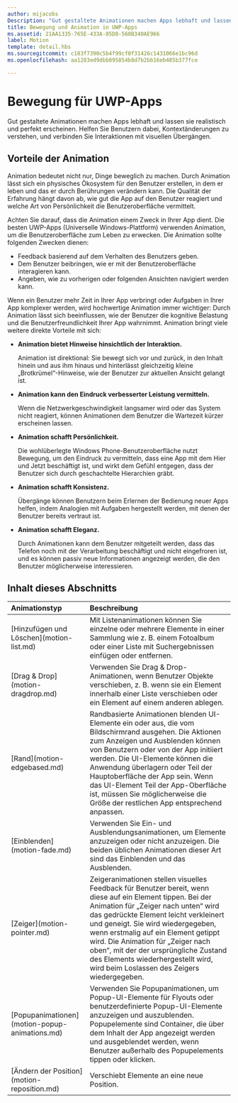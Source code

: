 ```yaml
---
author: mijacobs
Description: "Gut gestaltete Animationen machen Apps lebhaft und lassen sie realistisch und perfekt erscheinen. Helfen Sie Benutzern dabei, Kontextänderungen zu verstehen, und verbinden Sie Interaktionen mit visuellen Übergängen."
title: Bewegung und Animation in UWP-Apps
ms.assetid: 21AA1335-765E-433A-85D8-560B340AE966
label: Motion
template: detail.hbs
ms.sourcegitcommit: c183f7390c5b4f99cf0f31426c1431066e1bc96d
ms.openlocfilehash: aa1283ed9dbb895854b8d7b2bb16eb485b377fce

---
```


# Bewegung für UWP-Apps

Gut gestaltete Animationen machen Apps lebhaft und lassen sie realistisch und perfekt erscheinen. Helfen Sie Benutzern dabei, Kontextänderungen zu verstehen, und verbinden Sie Interaktionen mit visuellen Übergängen.

## <span id="Benefits_of_animation"></span><span id="benefits_of_animation"></span><span id="BENEFITS_OF_ANIMATION"></span>Vorteile der Animation


Animation bedeutet nicht nur, Dinge beweglich zu machen. Durch Animation lässt sich ein physisches Ökosystem für den Benutzer erstellen, in dem er leben und das er durch Berührungen verändern kann. Die Qualität der Erfahrung hängt davon ab, wie gut die App auf den Benutzer reagiert und welche Art von Persönlichkeit die Benutzeroberfläche vermittelt.

Achten Sie darauf, dass die Animation einem Zweck in Ihrer App dient. Die besten UWP-Apps (Universelle Windows-Plattform) verwenden Animation, um die Benutzeroberfläche zum Leben zu erwecken. Die Animation sollte folgenden Zwecken dienen:

-   Feedback basierend auf dem Verhalten des Benutzers geben.
-   Dem Benutzer beibringen, wie er mit der Benutzeroberfläche interagieren kann.
-   Angeben, wie zu vorherigen oder folgenden Ansichten navigiert werden kann.

Wenn ein Benutzer mehr Zeit in Ihrer App verbringt oder Aufgaben in Ihrer App komplexer werden, wird hochwertige Animation immer wichtiger: Durch Animation lässt sich beeinflussen, wie der Benutzer die kognitive Belastung und die Benutzerfreundlichkeit Ihrer App wahrnimmt. Animation bringt viele weitere direkte Vorteile mit sich:

-   **Animation bietet Hinweise hinsichtlich der Interaktion.**

    Animation ist direktional: Sie bewegt sich vor und zurück, in den Inhalt hinein und aus ihm hinaus und hinterlässt gleichzeitig kleine „Brotkrümel“-Hinweise, wie der Benutzer zur aktuellen Ansicht gelangt ist.

-   **Animation kann den Eindruck verbesserter Leistung vermitteln.**

    Wenn die Netzwerkgeschwindigkeit langsamer wird oder das System nicht reagiert, können Animationen dem Benutzer die Wartezeit kürzer erscheinen lassen.

-   **Animation schafft Persönlichkeit.**

    Die wohlüberlegte Windows Phone-Benutzeroberfläche nutzt Bewegung, um den Eindruck zu vermitteln, dass eine App mit dem Hier und Jetzt beschäftigt ist, und wirkt dem Gefühl entgegen, dass der Benutzer sich durch geschachtelte Hierarchien gräbt.

-   **Animation schafft Konsistenz.**

    Übergänge können Benutzern beim Erlernen der Bedienung neuer Apps helfen, indem Analogien mit Aufgaben hergestellt werden, mit denen der Benutzer bereits vertraut ist.

-   **Animation schafft Eleganz.**

    Durch Animationen kann dem Benutzer mitgeteilt werden, dass das Telefon noch mit der Verarbeitung beschäftigt und nicht eingefroren ist, und es können passiv neue Informationen angezeigt werden, die den Benutzer möglicherweise interessieren.

## Inhalt dieses Abschnitts
<table>
<thead>
<tr class="header">
<th align="left">Animationstyp</th>
<th align="left">Beschreibung</th>
</tr>
</thead>
<tbody>
    <tr>
        <td>[Hinzufügen und Löschen](motion-list.md)
        </td>
        <td>Mit Listenanimationen können Sie einzelne oder mehrere Elemente in einer Sammlung wie z. B. einem Fotoalbum oder einer Liste mit Suchergebnissen einfügen oder entfernen.
        </td>
    </tr> 
    <tr>
        <td>[Drag & Drop](motion-dragdrop.md)
        </td>
        <td>Verwenden Sie Drag & Drop-Animationen, wenn Benutzer Objekte verschieben, z. B. wenn sie ein Element innerhalb einer Liste verschieben oder ein Element auf einem anderen ablegen.
        </td>
    </tr>
    <tr>
        <td>[Rand](motion-edgebased.md)
        </td>
        <td>Randbasierte Animationen blenden UI-Elemente ein oder aus, die vom Bildschirmrand ausgehen. Die Aktionen zum Anzeigen und Ausblenden können von Benutzern oder von der App initiiert werden. Die UI-Elemente können die Anwendung überlagern oder Teil der Hauptoberfläche der App sein. Wenn das UI-Element Teil der App-Oberfläche ist, müssen Sie möglicherweise die Größe der restlichen App entsprechend anpassen.
        </td>
    </tr>   
    <tr>
        <td>[Einblenden](motion-fade.md)
        </td>
        <td>Verwenden Sie Ein- und Ausblendungsanimationen, um Elemente anzuzeigen oder nicht anzuzeigen. Die beiden üblichen Animationen dieser Art sind das Einblenden und das Ausblenden.
        </td>
    </tr>   
    <tr>
        <td>[Zeiger](motion-pointer.md)
        </td>
        <td>Zeigeranimationen stellen visuelles Feedback für Benutzer bereit, wenn diese auf ein Element tippen. Bei der Animation für „Zeiger nach unten“ wird das gedrückte Element leicht verkleinert und geneigt. Sie wird wiedergegeben, wenn erstmalig auf ein Element getippt wird. Die Animation für „Zeiger nach oben“, mit der der ursprüngliche Zustand des Elements wiederhergestellt wird, wird beim Loslassen des Zeigers wiedergegeben.
        </td>
    </tr>   
    <tr>
        <td>[Popupanimationen](motion-popup-animations.md)
        </td>
        <td>Verwenden Sie Popupanimationen, um Popup-UI-Elemente für Flyouts oder benutzerdefinierte Popup-UI-Elemente anzuzeigen und auszublenden. Popupelemente sind Container, die über dem Inhalt der App angezeigt werden und ausgeblendet werden, wenn Benutzer außerhalb des Popupelements tippen oder klicken.
        </td>
    </tr>     
    <tr>
        <td>[Ändern der Position](motion-reposition.md)
        </td>
        <td>Verschiebt Elemente an eine neue Position.
        </td>
    </tr>

</tbody>
</table>

 

 

 







<!--HONumber=Jun16_HO3-->


